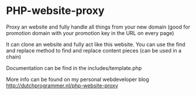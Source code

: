 PHP-website-proxy
=================

Proxy an website and fully handle all things from your new domain (good for promotion domain with your promotion key in the URL on every page)

It can clone an website and fully act like this website.
You can use the find and replace method to find and replace content pieces (can be used in a chain)

Documentation can be find in the includes/template.php

More info can be found on my personal webdeveloper blog
http://dutchprogrammer.nl/php-website-proxy

